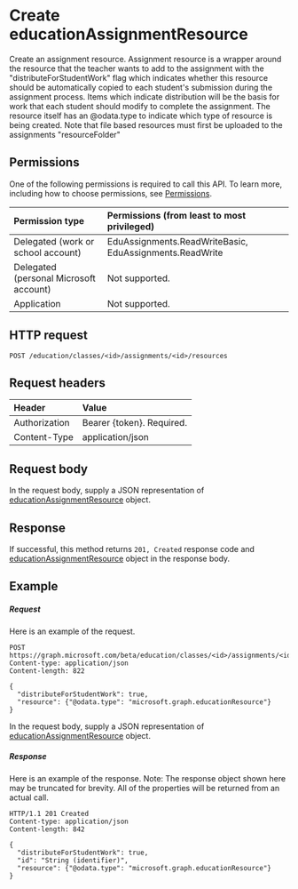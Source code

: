 # Create educationAssignmentResource

Create an assignment resource.  Assignment resource is a wrapper around the resource that the teacher wants to add to the assignment with the "distributeForStudentWork" flag which indicates whether this resource should be automatically copied to each student's submission during the assignment process.  Items which indicate distribution will be the basis for work that each student should modify to complete the assignment.  The resource itself has an @odata.type to indicate which type of resource is being created.  Note that file based resources must first be uploaded to the assignments "resourceFolder"

## Permissions
One of the following permissions is required to call this API. To learn more, including how to choose permissions, see [Permissions](../../../concepts/permissions_reference.md).

|Permission type      | Permissions (from least to most privileged)              |
|:--------------------|:---------------------------------------------------------|
|Delegated (work or school account) |  EduAssignments.ReadWriteBasic, EduAssignments.ReadWrite  |
|Delegated (personal Microsoft account) |  Not supported.  |
|Application | Not supported.  | 

## HTTP request
<!-- { "blockType": "ignored" } -->
```http
POST /education/classes/<id>/assignments/<id>/resources
```
## Request headers
| Header       | Value |
|:---------------|:--------|
| Authorization  | Bearer {token}. Required.  |
| Content-Type  | application/json  |

## Request body
In the request body, supply a JSON representation of [educationAssignmentResource](../resources/educationassignmentresource.md) object.


## Response
If successful, this method returns `201, Created` response code and [educationAssignmentResource](../resources/educationassignmentresource.md) object in the response body.

## Example
##### Request
Here is an example of the request.
<!-- {
  "blockType": "request",
  "name": "create_educationassignmentresource_from_educationassignment"
}-->
```http
POST https://graph.microsoft.com/beta/education/classes/<id>/assignments/<id>/resources
Content-type: application/json
Content-length: 822

{
  "distributeForStudentWork": true,
  "resource": {"@odata.type": "microsoft.graph.educationResource"}
}
```
In the request body, supply a JSON representation of [educationAssignmentResource](../resources/educationassignmentresource.md) object.
##### Response
Here is an example of the response. Note: The response object shown here may be truncated for brevity. All of the properties will be returned from an actual call.
<!-- {
  "blockType": "response",
  "truncated": true,
  "@odata.type": "microsoft.graph.educationAssignmentResource"
} -->
```http
HTTP/1.1 201 Created
Content-type: application/json
Content-length: 842

{
  "distributeForStudentWork": true,
  "id": "String (identifier)",
  "resource": {"@odata.type": "microsoft.graph.educationResource"}
}
```

<!-- uuid: 8fcb5dbc-d5aa-4681-8e31-b001d5168d79
2015-10-25 14:57:30 UTC -->
<!-- {
  "type": "#page.annotation",
  "description": "Create educationAssignmentResource",
  "keywords": "",
  "section": "documentation",
  "tocPath": ""
}-->